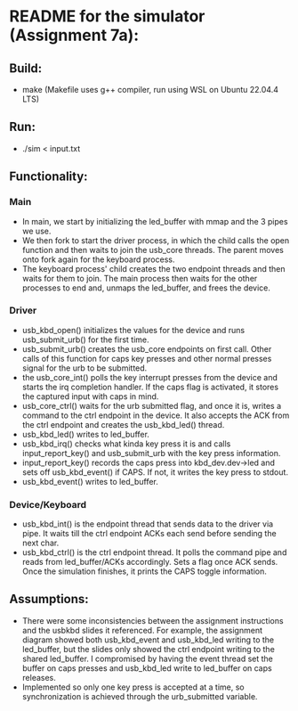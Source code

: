 # README for the simulator (Assignment 7a):

## Build:
- make (Makefile uses g++ compiler, run using WSL on Ubuntu 22.04.4 LTS)

## Run:
- ./sim < input.txt

## Functionality:
### Main
- In main, we start by initializing the led_buffer with mmap and the 3 pipes we use.
- We then fork to start the driver process, in which the child calls the open function and then waits to join the usb_core threads. The parent moves onto fork again for the keyboard process.
- The keyboard process' child creates the two endpoint threads and then waits for them to join. The main process then waits for the other processes to end and, unmaps the led_buffer, and frees the device.
### Driver
- usb_kbd_open() initializes the values for the device and runs usb_submit_urb() for the first time.
- usb_submit_urb() creates the usb_core endpoints on first call. Other calls of this function for caps key presses and other normal presses signal for the urb to be submitted.
- the usb_core_int() polls the key interrupt presses from the device and starts the irq completion handler. If the caps flag is activated, it stores the captured input with caps in mind.
- usb_core_ctrl() waits for the urb submitted flag, and once it is, writes a command to the ctrl endpoint in the device. It also accepts the ACK from the ctrl endpoint and creates the usb_kbd_led() thread.
- usb_kbd_led() writes to led_buffer.
- usb_kbd_irq() checks what kinda key press it is and calls input_report_key() and usb_submit_urb with the key press information.
- input_report_key() records the caps press into kbd_dev.dev->led and sets off usb_kbd_event() if CAPS. If not, it writes the key press to stdout.
- usb_kbd_event() writes to led_buffer.
### Device/Keyboard
- usb_kbd_int() is the endpoint thread that sends data to the driver via pipe. It waits till the ctrl endpoint ACKs each send before sending the next char.
- usb_kbd_ctrl() is the ctrl endpoint thread. It polls the command pipe and reads from led_buffer/ACKs accordingly. Sets a flag once ACK sends. Once the simulation finishes, it prints the CAPS toggle information.

## Assumptions:
- There were some inconsistencies between the assignment instructions and the usbkbd slides it referenced. For example, the assignment diagram showed both usb_kbd_event and usb_kbd_led writing to the led_buffer, but the slides only showed the ctrl endpoint writing to the shared led_buffer. I compromised by having the event thread set the buffer on caps presses and usb_kbd_led write to led_buffer on caps releases.
- Implemented so only one key press is accepted at a time, so synchronization is achieved through the urb_submitted variable.